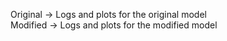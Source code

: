 Original -> Logs and plots for the original model  
Modified -> Logs and plots for the modified model
